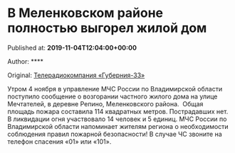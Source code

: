 
# В Меленковском районе полностью выгорел жилой дом

Published at: **2019-11-04T12:04:00+00:00**

Author: ****

Original: [Телерадиокомпания «Губерния-33»](http://trc33.ru/news/events/v-melenkovskom-rayone-polnostyu-vygorel-zhiloy-dom/)

Утром 4 ноября в управление МЧС России по Владимирской области поступило сообщение о возгорании частного жилого дома на улице Мечтателей, в деревне Репино, Меленковского района.  Общая площадь пожара составила 114 квадратных метров. Пострадавших нет. В ликвидации огня участвовало 14 человек и 5 единиц.
МЧС России по Владимирской области напоминает жителям региона о необходимости соблюдения правил пожарной безопасности! В случае ЧС звоните на телефон спасения «01» или «101».
